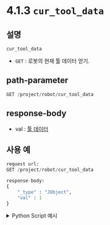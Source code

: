 ﻿# 4.1.3 `cur_tool_data`

## 설명

`cur_tool_data`

- `GET` : 로봇의 현재 툴 데이터 얻기.

## path-parameter

```python
GET /project/robot/cur_tool_data
```

## response-body

- val : [툴 데이터](/99-schema/tool_data.md)

## 사용 예

```python
request url:
GET /project/robot/cur_tool_data

response-body:
{
    "_type" : "JObject",
    "val" : 1
}
```

<details><summary>Python Script 예시</summary>

```python
# test.py
import requests

def get_cur_tool_data() -> dict:
	base_url        = 'http://192.168.1.150:8888'
	path_parameter  = '/project/robot/cur_tool_data'

	response = requests.get(url = base_url + path_parameter).json()

	return response

print(get_cur_tool_data())
```
```sh
$python test.py
{'_type': 'Tool', 'x': 0.0, 'rx': 0.0, 'y': 0.0, 'ry': 0.0, 'z': 0.0, 'rz': 0.0, 'cy': 0.0, 'mass': 20.0, 'cx': 100.0, 'cz': 65.0, 'ixx': 0.059, 'iyy': 0.061, 'izz': 0.075, 'bias_0': 0.0, 'bias_1': 0.0, 'bias_2': 0.0, 'mass_esti': 20.0, 'bias_3': 0.0, 'bias_4': 0.0, 'bias_5': 0.0}
```

</details>